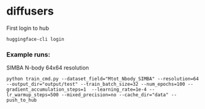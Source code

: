 # diffusers

First login to hub

```
huggingface-cli login
```

### Example runs: 

SIMBA N-body 64x64 resolution

```
python train_cmd.py --dataset_field="Mtot_Nbody_SIMBA" --resolution=64  --output_dir="output/test" --train_batch_size=32 --num_epochs=100 --gradient_accumulation_steps=1  --learning_rate=1e-4 --lr_warmup_steps=500 --mixed_precision=no --cache_dir="data" --push_to_hub
```